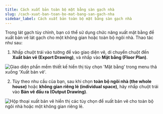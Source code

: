 ```yaml
---
title: Cách xuất bản toàn bộ mặt bằng sàn gạch nhà
slug: /cach-xuat-ban-toan-bo-mat-bang-san-gach-nha
sidebar_label: Cách xuất bản toàn bộ mặt bằng sàn gạch nhà
---
```


Trong lát gạch tùy chỉnh, bạn có thể sử dụng chức năng xuất mặt bằng để xuất bản vẽ lát gạch cho một không gian hoặc toàn bộ ngôi nhà. Thao tác như sau:

1. Nhấp chuột trái vào tường để vào giao diện vẽ, di chuyển chuột đến **Xuất bản vẽ (Export Drawing)**, và nhấp vào **Mặt bằng (Floor Plan)**.

![Giao diện phần mềm thiết kế hiển thị tùy chọn 'Mặt bằng' trong menu thả xuống 'Xuất bản vẽ'.](https://storage.googleapis.com/jegavn_kb/image_jegavn/666.1.jpg)

2. Tùy theo nhu cầu của bạn, sau khi chọn **toàn bộ ngôi nhà (the whole house)** hoặc **không gian riêng lẻ (individual space)**, hãy nhấp chuột trái vào **Bản vẽ đầu ra (Output Drawing)**.

![Hộp thoại xuất bản vẽ hiển thị các tùy chọn để xuất bản vẽ cho toàn bộ ngôi nhà hoặc một không gian riêng lẻ.](https://storage.googleapis.com/jegavn_kb/image_jegavn/666.2.jpg)